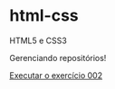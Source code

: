 # html-css
 HTML5 e CSS3

Gerenciando repositórios!

<a href='https://fabianatarquini.github.io/html-css/exercícios/ex002/index.html'> Executar o exercício 002 </a>

